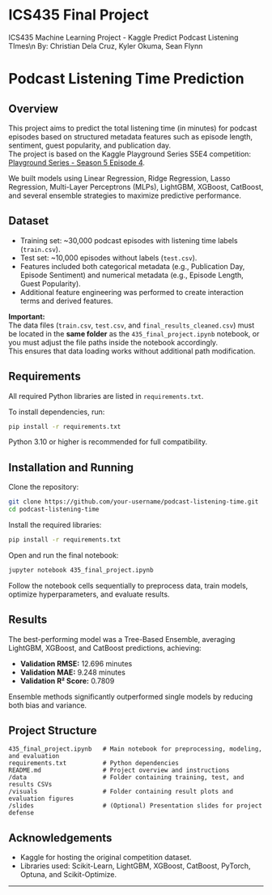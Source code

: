 # ICS435 Final Project
ICS435 Machine Learning Project - Kaggle Predict Podcast Listening TImes\n
By: Christian Dela Cruz, Kyler Okuma, Sean Flynn

# Podcast Listening Time Prediction

## Overview

This project aims to predict the total listening time (in minutes) for podcast episodes based on structured metadata features such as episode length, sentiment, guest popularity, and publication day.  
The project is based on the Kaggle Playground Series S5E4 competition: [Playground Series - Season 5 Episode 4](https://www.kaggle.com/competitions/playground-series-s5e4/overview).

We built models using Linear Regression, Ridge Regression, Lasso Regression, Multi-Layer Perceptrons (MLPs), LightGBM, XGBoost, CatBoost, and several ensemble strategies to maximize predictive performance.

## Dataset

- Training set: ~30,000 podcast episodes with listening time labels (`train.csv`).
- Test set: ~10,000 episodes without labels (`test.csv`).
- Features included both categorical metadata (e.g., Publication Day, Episode Sentiment) and numerical metadata (e.g., Episode Length, Guest Popularity).
- Additional feature engineering was performed to create interaction terms and derived features.

**Important:**  
The data files (`train.csv`, `test.csv`, and `final_results_cleaned.csv`) must be located in the **same folder** as the `435_final_project.ipynb` notebook, or you must adjust the file paths inside the notebook accordingly.  
This ensures that data loading works without additional path modification.

## Requirements

All required Python libraries are listed in `requirements.txt`.

To install dependencies, run:

```bash
pip install -r requirements.txt
```

Python 3.10 or higher is recommended for full compatibility.

## Installation and Running

Clone the repository:

```bash
git clone https://github.com/your-username/podcast-listening-time.git
cd podcast-listening-time
```

Install the required libraries:

```bash
pip install -r requirements.txt
```

Open and run the final notebook:

```bash
jupyter notebook 435_final_project.ipynb
```

Follow the notebook cells sequentially to preprocess data, train models, optimize hyperparameters, and evaluate results.

## Results

The best-performing model was a Tree-Based Ensemble, averaging LightGBM, XGBoost, and CatBoost predictions, achieving:

- **Validation RMSE:** 12.696 minutes
- **Validation MAE:** 9.248 minutes
- **Validation R² Score:** 0.7809

Ensemble methods significantly outperformed single models by reducing both bias and variance.

## Project Structure

```
435_final_project.ipynb   # Main notebook for preprocessing, modeling, and evaluation
requirements.txt          # Python dependencies
README.md                 # Project overview and instructions
/data                     # Folder containing training, test, and results CSVs
/visuals                  # Folder containing result plots and evaluation figures
/slides                   # (Optional) Presentation slides for project defense
```

## Acknowledgements

- Kaggle for hosting the original competition dataset.
- Libraries used: Scikit-Learn, LightGBM, XGBoost, CatBoost, PyTorch, Optuna, and Scikit-Optimize.

---
